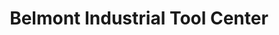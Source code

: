---
title: "Belmont Industrial Tool Center"
url: /mandaue-city/belmont-industrial-tool-center/
shop: Eisenwaren
---